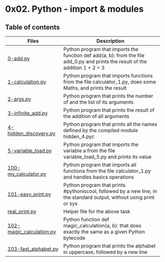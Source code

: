 # 0x02. Python - import & modules #

## Table of contents ##

Files | Description
----- | -----------
[0-add.py](./0-add.py) | Python program that imports the function def add(a, b): from the file add_0.py and prints the result of the addition 1 + 2 = 3
[1-calculation.py](./1-calculation.py) | Python program that imports functions from the file calculator_1.py, does some Maths, and prints the result
[2-args.py](./2-args.py) | Python program that prints the number of and the list of its arguments
[3-infinite_add.py](./3-infinite_add.py) | Python program that prints the result of the addition of all arguments
[4-hidden_discovery.py](./4-hidden_discovery.py) | Python program that prints all the names defined by the compiled module hidden_4.pyc
[5-variable_load.py](./5-variable_load.py) | Python program that imports the variable a from the file variable_load_5.py and prints its value
[100-my_calculator.py](./100-my_calculator.py) | Python program that imports all functions from the file calculator_1.py and handles basics operations
[101-easy_print.py](./101-easy_print.py) | Python program that prints #pythoniscool, followed by a new line, in the standard output, without using print or sys
[real_print.py](./real_print.py) | Helper file for the above task
[102-magic_calculation.py](./102-magic_calculation.py) | Python function def magic_calculation(a, b): that does exactly the same as a given Python bytecode
[103-fast_alphabet.py](./103-fast_alphabet.py) | Python program that prints the alphabet in uppercase, followed by a new line
